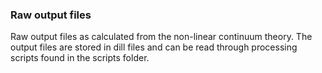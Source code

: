 ### Raw output files

Raw output files as calculated from the non-linear continuum theory.
The output files are stored in dill files and can be read through processing scripts found in the scripts folder.
